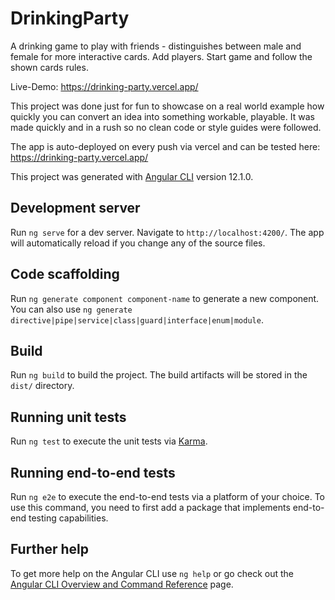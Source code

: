 # DrinkingParty

A drinking game to play with friends - distinguishes between male and female for more interactive cards. Add players. Start game and follow the shown cards rules. 

Live-Demo: https://drinking-party.vercel.app/

This project was done just for fun to showcase on a real world example how quickly you can convert an idea into something workable, playable. It was made quickly and in a rush so no clean code or style guides were followed.

The app is auto-deployed on every push via vercel and can be tested here: https://drinking-party.vercel.app/

This project was generated with [Angular CLI](https://github.com/angular/angular-cli) version 12.1.0.

## Development server

Run `ng serve` for a dev server. Navigate to `http://localhost:4200/`. The app will automatically reload if you change any of the source files.

## Code scaffolding

Run `ng generate component component-name` to generate a new component. You can also use `ng generate directive|pipe|service|class|guard|interface|enum|module`.

## Build

Run `ng build` to build the project. The build artifacts will be stored in the `dist/` directory.

## Running unit tests

Run `ng test` to execute the unit tests via [Karma](https://karma-runner.github.io).

## Running end-to-end tests

Run `ng e2e` to execute the end-to-end tests via a platform of your choice. To use this command, you need to first add a package that implements end-to-end testing capabilities.

## Further help

To get more help on the Angular CLI use `ng help` or go check out the [Angular CLI Overview and Command Reference](https://angular.io/cli) page.
